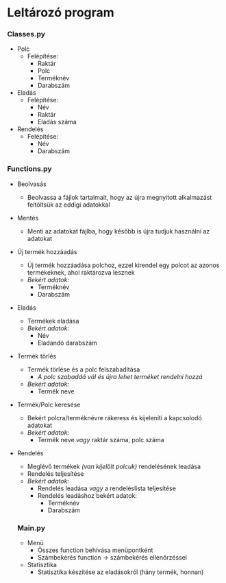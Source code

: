 # Leltározó program

### Classes.py

- Polc
    - Felépítése:
        - Raktár
        - Polc
        - Terméknév
        - Darabszám
- Eladás
    - Felépítése:
        - Név
        - Raktár
        - Eladás száma
- Rendelés
    - Felépítése:
        - Név
        - Darabszám

### Functions.py

- Beolvasás
    - Beolvassa a fájlok tartalmait, hogy az újra megnyitott alkalmazást feltöltsük az eddigi adatokkal
- Mentés
    - Menti az adatokat fájlba, hogy később is újra tudjuk használni az adatokat
- Új termék hozzáadás
    - Új termék hozzáadása polchoz, ezzel kirendel egy polcot az azonos termékeknek, ahol raktározva lesznek
    - *Bekért adatok:*
        - Terméknév
        - Darabszám
- Eladás
    - Termékek eladása
    - *Bekért adatok:*
        - Név
        - Eladandó darabszám
- Termék törlés
    - Termék törlése és a polc felszabadítása<br>
        - *A polc szabaddá vál és újra lehet terméket rendelni hozzá*
    - *Bekért adatok:*
        - Termék neve
- Termék/Polc keresése
    - Bekért polcra/terméknévre rákeress és kijeleníti a kapcsolodó adatokat
    - *Bekért adatok:*
        - Termék neve *vagy* raktár száma, polc száma
- Rendelés
    - Meglévő termékek *(van kijelölt polcuk)* rendelésének leadása
    - Rendelés teljesítése
    - *Bekért adatok:*
        - Rendelés leadása *vagy* a rendeléslista teljesítése
        - Rendelés leadáshoz bekért adatok:
            - Terméknév
            - Darabszám

    ### Main.py

    - Menü
        - Összes function behívása menüpontként
        - Számbekérés function -> számbekérés ellenőrzéssel
    - Statisztika
        - Statisztika készítése az eladásokról (hány termék, honnan)